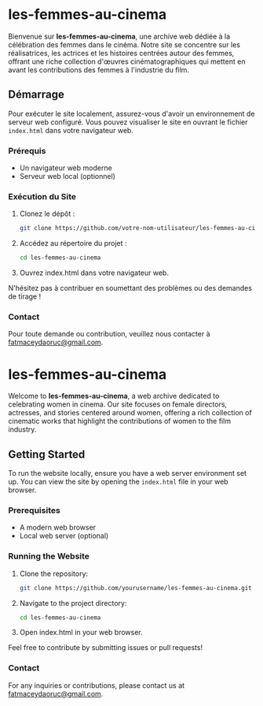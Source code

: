 # les-femmes-au-cinema

Bienvenue sur **les-femmes-au-cinema**, une archive web dédiée à la célébration des femmes dans le cinéma. Notre site se concentre sur les réalisatrices, les actrices et les histoires centrées autour des femmes, offrant une riche collection d'œuvres cinématographiques qui mettent en avant les contributions des femmes à l'industrie du film.

## Démarrage

Pour exécuter le site localement, assurez-vous d'avoir un environnement de serveur web configuré. Vous pouvez visualiser le site en ouvrant le fichier `index.html` dans votre navigateur web.

### Prérequis

- Un navigateur web moderne
- Serveur web local (optionnel)

### Exécution du Site

1. Clonez le dépôt :
   ```bash
   git clone https://github.com/votre-nom-utilisateur/les-femmes-au-cinema.git

2. Accédez au répertoire du projet :
   ```bash
   cd les-femmes-au-cinema

3. Ouvrez index.html dans votre navigateur web.

N'hésitez pas à contribuer en soumettant des problèmes ou des demandes de tirage !

### Contact

Pour toute demande ou contribution, veuillez nous contacter à fatmaceydaoruc@gmail.com.




# les-femmes-au-cinema

Welcome to **les-femmes-au-cinema**, a web archive dedicated to celebrating women in cinema. Our site focuses on female directors, actresses, and stories centered around women, offering a rich collection of cinematic works that highlight the contributions of women to the film industry.

## Getting Started

To run the website locally, ensure you have a web server environment set up. You can view the site by opening the `index.html` file in your web browser.

### Prerequisites

- A modern web browser
- Local web server (optional)

### Running the Website

1. Clone the repository:
   ```bash
   git clone https://github.com/yourusername/les-femmes-au-cinema.git

2. Navigate to the project directory:
   ```bash
   cd les-femmes-au-cinema

3. Open index.html in your web browser.

Feel free to contribute by submitting issues or pull requests!

### Contact

For any inquiries or contributions, please contact us at fatmaceydaoruc@gmail.com.
